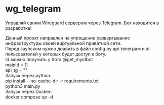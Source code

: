 # wg_telegram
Управляй своим Wireguard сервером через Telegram.
Бот находится в разработке!
<div>Данный проект направлен на упрощение развертывание инфраструктуры своей виртуальной приватной сети. </div>

<div>Перед заупском нужно доавить в файл config.py api телеграм и id пользователей у которых будет доступ к боту.</div>
<div>Id можно пооучить у бота @get_myidbot</div
<div>mainid = []</div>
<div>api_tg = ""</div>

<div>Запуск через python:</div>
<div> pip install --no-cache-dir -r requirements.txt </div>
<div>python3 main.py</div>

<div>Запуск через Docker:</div>
<div>docker compose up -d</div>
